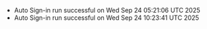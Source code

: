 - Auto Sign-in run successful on Wed Sep 24 05:21:06 UTC 2025
- Auto Sign-in run successful on Wed Sep 24 10:23:41 UTC 2025
